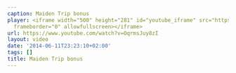 ```yaml
---
caption: Maiden Trip bonus
player: <iframe width="500" height="281" id="youtube_iframe" src="https://www.youtube.com/embed/OqrmsJuy8zI?feature=oembed&amp;enablejsapi=1&amp;origin=https://safe.txmblr.com&amp;wmode=opaque"
  frameborder="0" allowfullscreen></iframe>
url: https://www.youtube.com/watch?v=OqrmsJuy8zI
layout: video
date: '2014-06-11T23:23:10+02:00'
tags: []
title: Maiden Trip bonus
---
```


